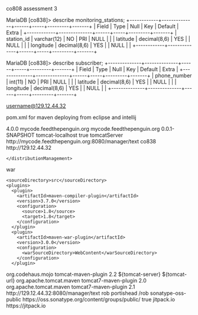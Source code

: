co808 assessment 3

MariaDB [co838]> describe monitoring_stations;
+------------+--------------+------+-----+---------+-------+
| Field      | Type         | Null | Key | Default | Extra |
+------------+--------------+------+-----+---------+-------+
| station_id | varchar(12)  | NO   | PRI | NULL    |       |
| latitude   | decimal(8,6) | YES  |     | NULL    |       |
| longitude  | decimal(8,6) | YES  |     | NULL    |       |
+------------+--------------+------+-----+---------+-------+

MariaDB [co838]> describe subscriber;
+--------------+--------------+------+-----+---------+-------+
| Field        | Type         | Null | Key | Default | Extra |
+--------------+--------------+------+-----+---------+-------+
| phone_number | int(11)      | NO   | PRI | NULL    |       |
| latitude     | decimal(8,6) | YES  |     | NULL    |       |
| longitude    | decimal(8,6) | YES  |     | NULL    |       |
+--------------+--------------+------+-----+---------+-------+

username@129.12.44.32

pom.xml for maven deploying from eclipse and intellij

<project xmlns="http://maven.apache.org/POM/4.0.0" xmlns:xsi="http://www.w3.org/2001/XMLSchema-instance" xsi:schemaLocation="http://maven.apache.org/POM/4.0.0 http://maven.apache.org/xsd/maven-4.0.0.xsd">
  <modelVersion>4.0.0</modelVersion>
  <groupId>mycode.feedthepenguin.org</groupId>
  <artifactId>mycode.feedthepenguin.org</artifactId>
  <version>0.0.1-SNAPSHOT</version>
  <profiles>
    <profile>
        <id>tomcat-localhost</id>
        <activation>
            <activeByDefault>true</activeByDefault>
        </activation>
        <properties>
            <tomcat-server>tomcatServer</tomcat-server>
            <tomcat-url>http://mycode.feedthepenguin.org:8080/manager/text</tomcat-url>
        </properties>
    </profile>
</profiles>
<dependencies>
</dependencies>
<distributionManagement>
		<repository>
			<id>co838</id>
			<url>http://129.12.44.32</url>
		</repository>
		
	</distributionManagement>
<packaging>war</packaging>
  <build>
  
    <sourceDirectory>src</sourceDirectory>
    <plugins>
      <plugin>
        <artifactId>maven-compiler-plugin</artifactId>
        <version>3.7.0</version>
        <configuration>
          <source>1.8</source>
          <target>1.8</target>
        </configuration>
      </plugin>
      <plugin>
        <artifactId>maven-war-plugin</artifactId>
        <version>3.0.0</version>
        <configuration>
          <warSourceDirectory>WebContent</warSourceDirectory>
        </configuration>
      </plugin>
<plugin>
    <!-- enable deploying to tomcat -->
    <groupId>org.codehaus.mojo</groupId>
    <artifactId>tomcat-maven-plugin</artifactId>
    <version>2.2</version>
    <configuration>
        <server>${tomcat-server}</server>
        <url>${tomcat-url}</url>
    </configuration>
</plugin>
      <plugin>
            <groupId>org.apache.tomcat.maven</groupId>
            <artifactId>tomcat7-maven-plugin</artifactId>
            <version>2.0</version>
        </plugin>
  


<!-- Deploy wars to Tomcat 7 with mvn tomcat7:deploy or tomcat7:redeploy -->
<plugin>
    <groupId>org.apache.tomcat.maven</groupId>
    <artifactId>tomcat7-maven-plugin</artifactId>
    <version>2.1</version>
    <configuration>
        <url>http://129.12.44.32:8080/manager/text</url>
        <username>rob</username>
        <password>portishead</password>
        <path>/rob</path>
    </configuration>
</plugin>
  </plugins>
  </build>
	<repositories>
      <repository>
    <id>sonatype-oss-public</id>
    <url>https://oss.sonatype.org/content/groups/public/</url>
    <releases>
        <enabled>true</enabled>
    </releases>
</repository>
		<repository>
		    <id>jitpack.io</id>
		    <url>https://jitpack.io</url>
		</repository>
	
</repositories>

</project>